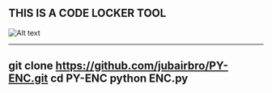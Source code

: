 ## THIS IS A CODE LOCKER TOOL
![Alt text](https://raw.githubusercontent.com/jubairbro/Imgs/main/Screenshot_2024-02-22-22-11-28-83_84d3000e3f4017145260f7618db1d683.jpg?token=GHSAT0AAAAAACOS2VPB5OAUV2JGOOYUMWAIZOXPQ6Q)

---
git clone https://github.com/jubairbro/PY-ENC.git
cd PY-ENC
python ENC.py
---
